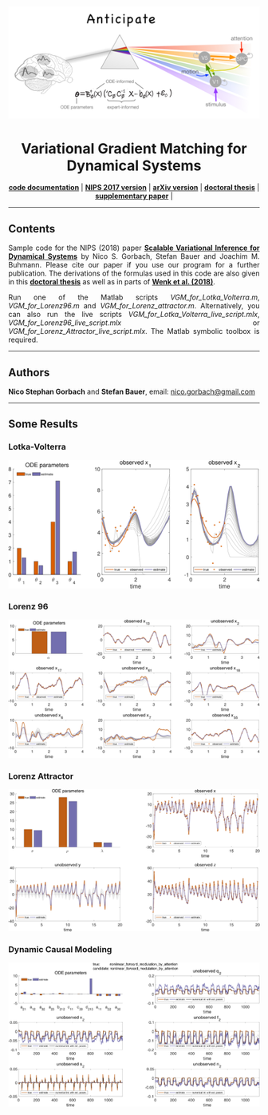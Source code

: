 <div align="center">

![Alt text](docs/logo.png)

# Variational Gradient Matching for Dynamical Systems

<p align="center">
  <a href="https://ngorbach.github.io/Variational_Gradient_Matching_for_Dynamical_Systems/#17"><b>code documentation</b></a> |
  <a href="https://papers.nips.cc/paper/7066-scalable-variational-inference-for-dynamical-systems.pdf"><b>NIPS 2017 version</b></a> |
  <a href="https://arxiv.org/abs/1705.07079"><b>arXiv version</b></a> |
  <a href="https://www.research-collection.ethz.ch/handle/20.500.11850/261734"><b>doctoral thesis</b></a> |
<a href="https://papers.nips.cc/paper/7274-efficient-and-flexible-inference-for-stochastic-systems.pdf"><b>supplementary paper</b></a> |
 </p>

<hr>
<div align="left">

## Contents


<div align="justify">

Sample code for the NIPS (2018) paper <a href="https://papers.nips.cc/paper/7066-scalable-variational-inference-for-dynamical-systems.pdf"><b>Scalable Variational Inference for Dynamical Systems</b></a> by Nico S. Gorbach, Stefan Bauer and Joachim M. Buhmann. Please cite our paper if you use our program for a further publication. The derivations of the formulas used in this code are also given in this <a href="https://www.research-collection.ethz.ch/handle/20.500.11850/261734"><b>doctoral thesis</b></a> as well as in parts of <a href="https://arxiv.org/pdf/1804.04378.pdf"><b>Wenk et al. (2018)</b></a>.

Run one of the Matlab scripts *VGM_for_Lotka_Volterra.m*, *VGM_for_Lorenz96.m* and *VGM_for_Lorenz_attractor.m*. Alternatively, you can also run the live scripts *VGM_for_Lotka_Volterra_live_script.mlx*, *VGM_for_Lorenz96_live_script.mlx* or *VGM_for_Lorenz_Attractor_live_script.mlx*. The Matlab symbolic toolbox is required.
</p>
<hr>

<div align="left">

## Authors

**Nico Stephan Gorbach** and **Stefan Bauer**, email: nico.gorbach@gmail.com

<hr>


<div align="left">

## Some Results


### Lotka-Volterra

![Alt text](docs/sample_results/VGM_for_Lotka_Volterra.png)


### Lorenz 96

![Alt text](docs/sample_results/VGM_for_Lorenz96.png)


### Lorenz Attractor

![Alt text](docs/sample_results/VGM_for_Lorenz_Attractor.png)

### Dynamic Causal Modeling

![Alt text](docs/sample_results/VGM_for_dynamic_causal_modeling.png)